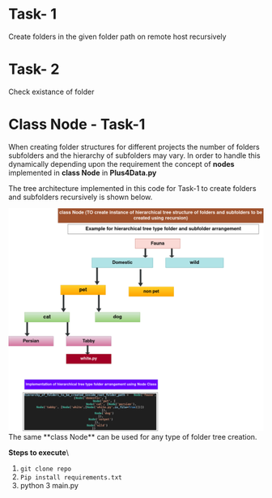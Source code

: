 # Task- 1
Create folders in the given folder path on remote host recursively

# Task- 2
Check existance of folder

# Class Node - Task-1
When creating folder structures for different projects the number of folders subfolders and the hierarchy of subfolders may vary. In order to handle this
dynamically depending upon the requirement the concept of **nodes** implemented in **class Node** in **Plus4Data.py**

The tree architecture implemented in this code for Task-1 to create folders and subfolders recursively is shown below.
<div style="text-align: center;">
  <img src="./folder_tree.png" alt="Alt text" width="550"/>
</div>
The same **class Node** can be used for any type of folder tree creation.


**Steps to execute**\
1. `git clone repo`
2. `Pip install requirements.txt`
3. python 3 main.py
